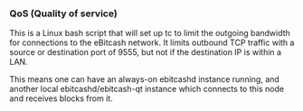### QoS (Quality of service) ###

This is a Linux bash script that will set up tc to limit the outgoing bandwidth for connections to the eBitcash network. It limits outbound TCP traffic with a source or destination port of 9555, but not if the destination IP is within a LAN.

This means one can have an always-on ebitcashd instance running, and another local ebitcashd/ebitcash-qt instance which connects to this node and receives blocks from it.

